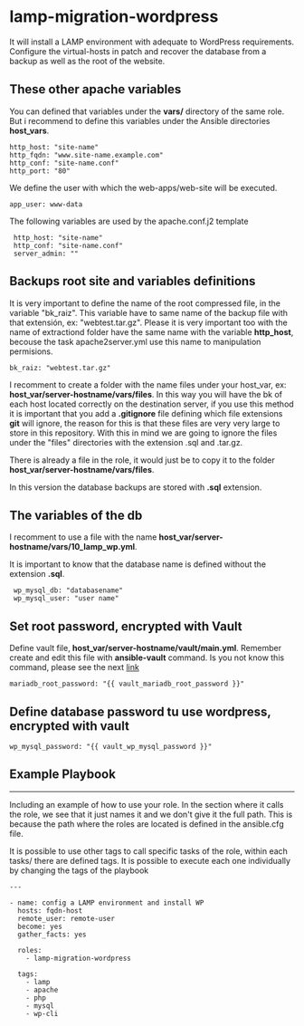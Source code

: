 # lamp-migration-wordpress

It will install a LAMP environment with adequate to WordPress requirements. Configure the virtual-hosts in patch and recover the database from a backup as well as the root of the website.

## These other apache variables

You can defined that variables under the **vars/** directory of the same role. But i recommend to define this variables under the Ansible directories **host_vars**.

```
http_host: "site-name"
http_fqdn: "www.site-name.example.com"
http_conf: "site-name.conf"
http_port: "80"
```

We define the user with which the web-apps/web-site will be executed.

```
app_user: www-data
```

The following variables are used by the apache.conf.j2 template

```
 http_host: "site-name"
 http_conf: "site-name.conf"
 server_admin: ""
```

## Backups root site and variables definitions 

It is very important to define the name of the root compressed file, in the variable "bk_raiz". This variable have to same name of the backup file with that extensión, ex: "webtest.tar.gz". Please it is very important too with the name of extractiond folder have the same name with the variable **http_host**, becouse the task apache2server.yml use this name to manipulation permisions. 

```
bk_raiz: "webtest.tar.gz"
```

I recomment to create a folder with the name files under your host_var, ex: **host_var/server-hostname/vars/files**. In this way you will have the bk of each host located correctly on the destination server, if you use this method it is important that you add a **.gitignore** file defining which file extensions **git** will ignore, the reason for this is that these files are very very large to store in this repository. With this in mind we are going to ignore the files under the "files" directories with the extension .sql and .tar.gz.

There is already a file in the role, it would just be to copy it to the folder **host_var/server-hostname/vars/files**.

In this version the database backups are stored with **.sql** 
extension. 

## The variables of the db

I recomment to use a file with the name **host_var/server-hostname/vars/10_lamp_wp.yml**.

It is important to know that the database name is defined without the extension **.sql**.

```
 wp_mysql_db: "databasename"
 wp_mysql_user: "user name"
```

## Set root password, encrypted with Vault

Define vault file, **host_var/server-hostname/vault/main.yml**. Remember create and edit this file with **ansible-vault** command. Is you not know this command, please see the next [link](https://docs.ansible.com/ansible/latest/cli/ansible-vault.html#ansible-vault)

```
mariadb_root_password: "{{ vault_mariadb_root_password }}"
```

## Define database password tu use wordpress, encrypted with vault

```
wp_mysql_password: "{{ vault_wp_mysql_password }}"
``` 


## Example Playbook
----------------

Including an example of how to use your role. In the section where it calls the role, we see that it just names it and we don't give it the full path. This is because the path where the roles are located is defined in the ansible.cfg file.

It is possible to use other tags to call specific tasks of the role, within each tasks/ there are defined tags. It is possible to execute each one individually by changing the tags of the playbook


```
---

- name: config a LAMP environment and install WP
  hosts: fqdn-host
  remote_user: remote-user
  become: yes
  gather_facts: yes

  roles:
    - lamp-migration-wordpress  

  tags:
    - lamp
    - apache
    - php
    - mysql
    - wp-cli

```
